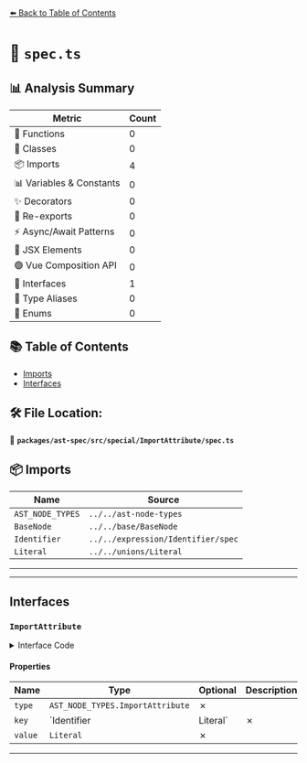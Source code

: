 [⬅️ Back to Table of Contents](../../../../../index.md)

# 📄 `spec.ts`

## 📊 Analysis Summary

| Metric | Count |
|--------|-------|
| 🔧 Functions | 0 |
| 🧱 Classes | 0 |
| 📦 Imports | 4 |
| 📊 Variables & Constants | 0 |
| ✨ Decorators | 0 |
| 🔄 Re-exports | 0 |
| ⚡ Async/Await Patterns | 0 |
| 💠 JSX Elements | 0 |
| 🟢 Vue Composition API | 0 |
| 📐 Interfaces | 1 |
| 📑 Type Aliases | 0 |
| 🎯 Enums | 0 |

## 📚 Table of Contents

- [Imports](#imports)
- [Interfaces](#interfaces)

## 🛠️ File Location:
📂 **`packages/ast-spec/src/special/ImportAttribute/spec.ts`**

## 📦 Imports

| Name | Source |
|------|--------|
| `AST_NODE_TYPES` | `../../ast-node-types` |
| `BaseNode` | `../../base/BaseNode` |
| `Identifier` | `../../expression/Identifier/spec` |
| `Literal` | `../../unions/Literal` |


---


---

## Interfaces

### `ImportAttribute`

<details><summary>Interface Code</summary>

```ts
export interface ImportAttribute extends BaseNode {
  type: AST_NODE_TYPES.ImportAttribute;
  key: Identifier | Literal;
  value: Literal;
}
```
</details>

#### Properties

| Name | Type | Optional | Description |
|------|------|----------|-------------|
| `type` | `AST_NODE_TYPES.ImportAttribute` | ✗ |  |
| `key` | `Identifier | Literal` | ✗ |  |
| `value` | `Literal` | ✗ |  |


---